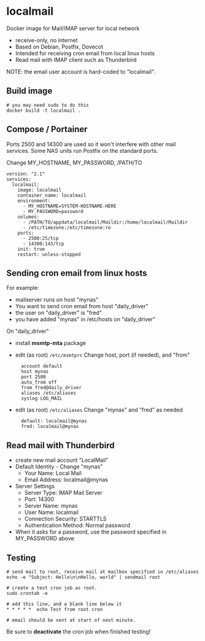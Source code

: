 # localmail
Docker image for Mail/IMAP server for local network

- receive-only, no internet
- Based on Debian, Postfix, Dovecot
- Intended for receiving cron email from local linux hosts
- Read mail with IMAP client such as Thunderbird

NOTE: the email user account is hard-coded to "localmail".

## Build image
```
# you may need sudo to do this
docker build -t localmail .
```

## Compose / Portainer

Ports 2500 and 14300 are used so it won't interfere with other mail services.
Some NAS units run Postfix on the standard ports.

Change MY_HOSTNAME, MY_PASSWORD, /PATH/TO

```
version: "2.1"
services:
  localmail:
    image: localmail
    container_name: localmail
    environment:
      - MY_HOSTNAME=SYSTEM-HOSTNAME-HERE
      - MY_PASSWORD=password
    volumes:
      - /PATH/TO/appdata/localmail/Maildir:/home/localmail/Maildir
      - /etc/timezone:/etc/timezone:ro
    ports:
      - 2500:25/tcp
      - 14300:143/tcp
    init: true
    restart: unless-stopped
```

## Sending cron email from linux hosts
For example:
- mailserver runs on host "mynas"
- You want to send cron email from host "daily_driver"
- the user on "daily_driver" is "fred"
- you have added "mynas" in /etc/hosts on "daily_driver"

On "daily_driver"
- install **msmtp-mta** package
- edit (as root) `/etc/msmtprc` Change host, port (if needed), and "from"

        account default
        host mynas
        port 2500
        auto_from off
        from fred@daily_driver
        aliases /etc/aliases
        syslog LOG_MAIL

- edit (as root) `/etc/aliases` Change "mynas" and "fred" as needed

        default: localmail@mynas
        fred: localmail@mynas


## Read mail with Thunderbird

- create new mail account "LocalMail"
- Default Identity - Change "mynas"
    - Your Name: Local Mail
    - Email Address: localmail@mynas
- Server Settings
    - Server Type: IMAP Mail Server
    - Port: 14300
    - Server Name: mynas
    - User Name: localmail
    - Connection Security: STARTTLS
    - Authentication Method: Normal password
- When it asks for a password, use the password specified in MY_PASSWORD above

## Testing

```
# send mail to root, receive mail at mailbox specified in /etc/aliases
echo -e "Subject: Hello\n\nHello, world" | sendmail root

# create a test cron job as root.
sudo crontab -e

# add this line, and a blank line below it
* * * * *  echo Test from root cron

# email should be sent at start of next minute.
```

Be sure to **deactivate** the cron job when finished testing!

